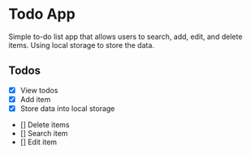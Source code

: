 # Todo App

Simple to-do list app that allows users to search, add, edit, and delete items. Using local storage to store the data.

## Todos

- [x] View todos
- [x] Add item
- [x] Store data into local storage
- [] Delete items
- [] Search item
- [] Edit item
